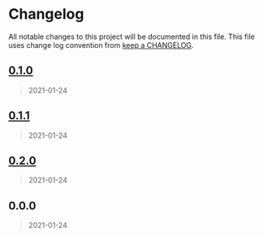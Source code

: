 # Changelog

All notable changes to this project will be documented in this file. This file uses change log convention from [keep a CHANGELOG](http://keepachangelog.com/en/0.3.0/).


<a name="0.1.0"></a>
## [0.1.0](https://github.com/luismayta/zsh-pyenv/compare/0.1.1...0.1.0)

> 2021-01-24


<a name="0.1.1"></a>
## [0.1.1](https://github.com/luismayta/zsh-pyenv/compare/0.2.0...0.1.1)

> 2021-01-24


<a name="0.2.0"></a>
## [0.2.0](https://github.com/luismayta/zsh-pyenv/compare/0.0.0...0.2.0)

> 2021-01-24


<a name="0.0.0"></a>
## 0.0.0

> 2021-01-24

